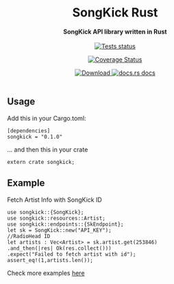 <h1 align="center">SongKick Rust</h1>
<div align="center">
  <strong>
    SongKick API library written in Rust
  </strong>
</div>

<br />

<div align="center">
  <a href="https://github.com/RustRome/songkick-api/actions?query=workflow%3ATests">
    <img src="https://github.com/RustRome/songkick-api/workflows/Tests/badge.svg"
    alt="Tests status" />
  </a>
  
  <a href='https://coveralls.io/github/RustRome/songkick-api?branch=master'><img src='https://coveralls.io/repos/github/RustRome/songkick-api/badge.svg?branch=master' alt='Coverage Status' /></a>

  <a href="https://crates.io/crates/songkick-api">
    <img src="https://img.shields.io/crates/d/songkick-api.svg?style=flat-square"
      alt="Download" />
  </a>
  <a href="https://docs.rs/songkick-api">
    <img src="https://img.shields.io/badge/docs-latest-blue.svg?style=flat-square"
      alt="docs.rs docs" />
  </a>

</div>

<br/>




## Usage


Add this in your Cargo.toml:

```
[dependencies]
songkick = "0.1.0"
```


... and then this in your crate

```
extern crate songkick;
```



## Example


Fetch Artist Info with SongKick ID
 
 ```rust,
use songkick::{SongKick};
 use songkick::resources::Artist;
use songkick::endpoints::{SkEndpoint};
 let sk = SongKick::new("API_KEY");
//RadioHead ID
let artists : Vec<Artist> = sk.artist.get(253846)
.and_then(|res| Ok(res.collect()))
.expect("Failed to fetch artist with id");
assert_eq!(1,artists.len());
```


Check more examples [here](https://github.com/RustRome/songkick-api/tree/master/examples)


